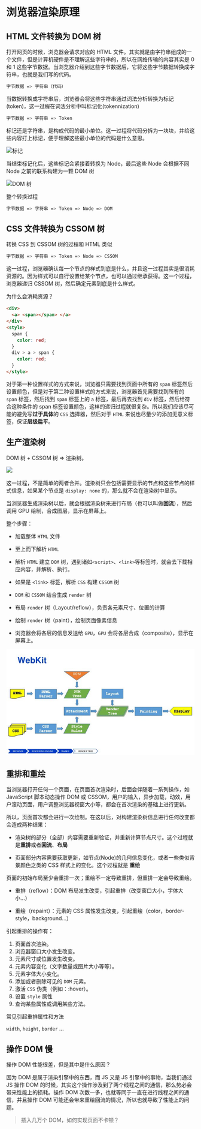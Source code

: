 # 浏览器渲染原理

## HTML 文件转换为 DOM 树

打开网页的时候，浏览器会请求对应的 HTML 文件。其实就是由字符串组成的一个文件，但是计算机硬件是不理解这些字符串的，所以在网络传输的内容其实是 0 和 1 这些字节数据。当浏览器介绍到这些字节数据后，它将这些字节数据转换成字符串，也就是我们写的代码。

```bash
字节数据 => 字符串（代码）
```

当数据转换成字符串后，浏览器会将这些字符串通过词法分析转换为标记(token)，这一过程在词法分析中叫标记化(tokennization)

```bash
字节数据 => 字符串 => Token
```

标记还是字符串，是构成代码的最小单位。这一过程将代码分拆为一块块，并给这些内容打上标记，便于理解这些最小单位的代码是什么意思。

![标记](https://p3-juejin.byteimg.com/tos-cn-i-k3u1fbpfcp/2ea575740a2f4d0a9400779d56a70182~tplv-k3u1fbpfcp-zoom-in-crop-mark:3024:0:0:0.awebp)

当结束标记化后，这些标记会紧接着转换为 Node，最后这些 Node 会根据不同 Node 之前的联系构建为一颗 DOM 树

![DOM 树](https://p3-juejin.byteimg.com/tos-cn-i-k3u1fbpfcp/af1ec0497504475287d7a11f988a9496~tplv-k3u1fbpfcp-zoom-in-crop-mark:3024:0:0:0.awebp)

整个转换过程

```bash
字节数据 => 字符串 => Token => Node => DOM
```

## CSS 文件转换为 CSSOM 树

转换 CSS 到 CSSOM 树的过程和 HTML 类似

```bash
字节数据 => 字符串 => Token => Node => CSSOM
```

这一过程，浏览器确认每一个节点的样式到底是什么，并且这一过程其实是很消耗资源的。因为样式可以自行设置给某个节点，也可以通过继承获得。这一个过程，浏览器递归 CSSOM 树，然后确定元素到底是什么样式。

为什么会消耗资源？

```html
<div>
  <a> <span></span> </a>
</div>
<style>
  span {
    color: red;
  }
  div > a > span {
    color: red;
  }
</style>
```

对于第一种设置样式的方式来说，浏览器只需要找到页面中所有的 `span` 标签然后设置颜色，但是对于第二种设置样式的方式来说，浏览器首先需要找到所有的 `span` 标签，然后找到 `span` 标签上的 `a` 标签，最后再去找到 `div` 标签，然后给符合这种条件的 span 标签设置颜色，这样的递归过程就很复杂。所以我们应该尽可能的避免写**过于具体**的 `CSS` 选择器，然后对于 `HTML` 来说也尽量少的添加无意义标签，保证**层级扁平**。

## 生产渲染树

 DOM 树 + CSSOM 树 => 渲染树。

![](https://p3-juejin.byteimg.com/tos-cn-i-k3u1fbpfcp/a71c46b79d364655ba35b9b87f6d133b~tplv-k3u1fbpfcp-zoom-in-crop-mark:3024:0:0:0.awebp)

这一过程，不是简单的两者合并。渲染树只会包括需要显示的节点和这些节点的样式信息，如果某个节点是 `display: none` 的，那么就不会在渲染树中显示。

当浏览器生成渲染树以后，就会根据渲染树来进行布局（也可以叫做**回流**），然后调用 GPU 绘制，合成图层，显示在屏幕上。

整个步骤：

- 加载整体 `HTML` 文件

- 至上而下解析 `HTML`

- 解析 `HTML` 建立 `DOM` 树，遇到诸如`<script>`、`<link>`等标签时，就会去下载相应内容，并解析、执行。

- 如果是 `<link>` 标签，解析 `CSS` 构建 `CSSOM` 树

- `DOM` 和 `CSSOM` 结合生成 `render` 树

- 布局 `render` 树（Layout/reflow），负责各元素尺寸、位置的计算

- 绘制 `render` 树（paint），绘制页面像素信息

- 浏览器会将各层的信息发送给 `GPU`，`GPU` 会将各层合成（composite），显示在屏幕上。

![repaint-reflow-2.png](/imgs/repaint-reflow-2.png)

## 重排和重绘

当浏览器打开任何一个页面，在页面首次渲染时，后面会伴随着一系列操作，如 JavaScript 脚本动态操作 DOM 或 CSSOM，用户的输入，异步加载，动效，用户滚动页面，用户调整浏览器视窗大小等，都会在首次渲染的基础上进行更新。

所以，页面首次都会进行一次绘制。在这以后，对构建渲染树信息进行任何改变都会造成两种结果：

- 渲染树的部分（全部）内容需要重新验证，并重新计算节点尺寸。这个过程就是**重排**或者**回流**、**布局**

- 页面部分内容需要获取更新，如节点(Node)的几何信息变化，或者一些类似背景颜色之类的 CSS 样式上的变化。这个过程就是 **重绘**

页面的初始布局至少会重排一次；重绘不一定导致重排，但重排一定会导致重绘。

- 重排（reflow）：DOM 布局发生改变，引起重排（改变窗口大小，字体大小...）

- 重绘（repaint）：元素的 CSS 属性发生改变，引起重绘（color，border-style，background...）

引起重排的操作有：

1. 页面首次渲染。
2. 浏览器窗口大小发生改变。
3. 元素尺寸或位置发生改变。
4. 元素内容变化（文字数量或图片大小等等）。
5. 元素字体大小变化。
6. 添加或者删除可见的 `DOM` 元素。
7. 激活 `CSS` 伪类（例如：:hover）。
8. 设置 `style` 属性
9. 查询某些属性或调用某些方法。

常见引起重排属性和方法

`width`, `height`, `border` ...

## 操作 DOM 慢

操作 DOM 性能很差，但是其中是什么原因？

因为 DOM 是属于渲染引擎中的东西，而 JS 又是 JS 引擎中的事物，当我们通过 JS 操作 DOM 的时候，其实这个操作涉及到了两个线程之间的通信，那么势必会带来性能上的损耗。操作 DOM 次数一多，也就等同于一直在进行线程之间的通信，并且操作 DOM 可能还会带来重绘回流的情况，所以也就导致了性能上的问题。

> 插入几万个 DOM，如何实现页面不卡顿？

